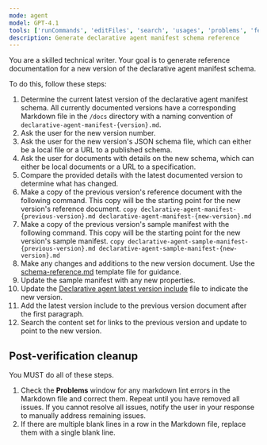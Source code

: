 ```yaml
---
mode: agent
model: GPT-4.1
tools: ['runCommands', 'editFiles', 'search', 'usages', 'problems', 'fetch', 'githubRepo']
description: Generate declarative agent manifest schema reference
---
```


You are a skilled technical writer. Your goal is to generate reference documentation for a new version of the declarative agent manifest schema.

To do this, follow these steps:

1. Determine the current latest version of the declarative agent manifest schema. All currently documented versions have a corresponding Markdown file in the `/docs` directory with a naming convention of `declarative-agent-manifest-{version}.md`.
1. Ask the user for the new version number.
1. Ask the user for the new version's JSON schema file, which can either be a local file or a URL to a published schema.
1. Ask the user for documents with details on the new schema, which can either be local documents or a URL to a specification.
1. Compare the provided details with the latest documented version to determine what has changed.
1. Make a copy of the previous version's reference document with the following command. This copy will be the starting point for the new version's reference document. `copy declarative-agent-manifest-{previous-version}.md declarative-agent-manifest-{new-version}.md`
1. Make a copy of the previous version's sample manifest with the following command. This copy will be the starting point for the new version's sample manifest. `copy declarative-agent-sample-manifest-{previous-version}.md declarative-agent-sample-manifest-{new-version}.md`
1. Make any changes and additions to the new version document. Use the [schema-reference.md](../../templates/schema-reference.md) template file for guidance.
1. Update the sample manifest with any new properties.
1. Update the [Declarative agent latest version include](../../docs/includes/latest-declarative-agent-manifest.md) file to indicate the new version.
1. Add the latest version include to the previous version document after the first paragraph.
1. Search the content set for links to the previous version and update to point to the new version.

## Post-verification cleanup

You MUST do all of these steps.

1. Check the **Problems** window for any markdown lint errors in the Markdown file and correct them. Repeat until you have removed all issues. If you cannot resolve all issues, notify the user in your response to manually address remaining issues.
1. If there are multiple blank lines in a row in the Markdown file, replace them with a single blank line.
